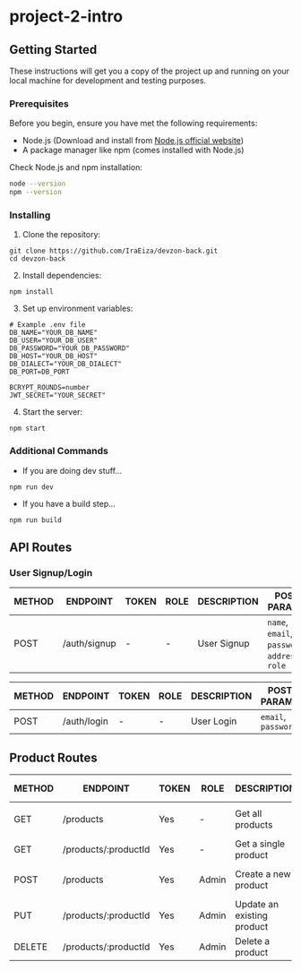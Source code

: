 # project-2-intro


## Getting Started

These instructions will get you a copy of the project up and running on your local machine for development and testing purposes.


### Prerequisites

Before you begin, ensure you have met the following requirements:

- Node.js (Download and install from [Node.js official website](https://nodejs.org/))
- A package manager like npm (comes installed with Node.js)

Check Node.js and npm installation:

```bash
node --version
npm --version
```

### Installing

1. Clone the repository:
```
git clone https://github.com/IraEiza/devzon-back.git
cd devzon-back
```

2. Install dependencies:
```
npm install
``` 

3. Set up environment variables:
```
# Example .env file
DB_NAME="YOUR_DB_NAME"
DB_USER="YOUR_DB_USER"
DB_PASSWORD="YOUR_DB_PASSWORD"
DB_HOST="YOUR_DB_HOST"
DB_DIALECT="YOUR_DB_DIALECT"
DB_PORT=DB_PORT

BCRYPT_ROUNDS=number
JWT_SECRET="YOUR_SECRET"
``` 

4. Start the server:
```
npm start
``` 


### Additional Commands

- If you are doing dev stuff...
```
npm run dev
``` 

- If you have a build step...
```
npm run build
``` 


## API Routes


### User Signup/Login

| METHOD | ENDPOINT     | TOKEN | ROLE | DESCRIPTION   | POST PARAMS                                            | RETURNS                                           |
|--------|--------------|-------|------|---------------|--------------------------------------------------------|---------------------------------------------------|
| POST   | /auth/signup | -     | -    | User Signup   | `name`, `email`, `password`, `address`, `role`        | `{ token, user }` |


| METHOD | ENDPOINT    | TOKEN | ROLE | DESCRIPTION | POST PARAMS                | RETURNS                                           |
|--------|-------------|-------|------|-------------|----------------------------|---------------------------------------------------|
| POST   | /auth/login | -     | -    | User Login  | `email`, `password`        | `{ token, user }` |


## Product Routes

| METHOD | ENDPOINT            | TOKEN | ROLE  | DESCRIPTION               | POST PARAMS                                   | QUERY PARAMS                      | RETURNS                        |
|--------|---------------------|-------|-------|---------------------------|-----------------------------------------------|----------------------------------|--------------------------------|
| GET    | /products           | Yes   | -     | Get all products          | -                                             | `name`, `minPrice`, `maxPrice`   | `[{product1}, {product2}, ...]`  |
| GET    | /products/:productId| Yes   | -     | Get a single product      | -                                             | -                                | `{product}`                      |
| POST   | /products           | Yes   | Admin | Create a new product      | `name`, `price`, `description`, `image`       | -                                | `{product}`                      |
| PUT    | /products/:productId| Yes   | Admin | Update an existing product| `name`, `price`, `description`, `image`       | -                                | `{product}`                      |
| DELETE | /products/:productId| Yes   | Admin | Delete a product          | -                                             | -                                | `{product}`                      |


